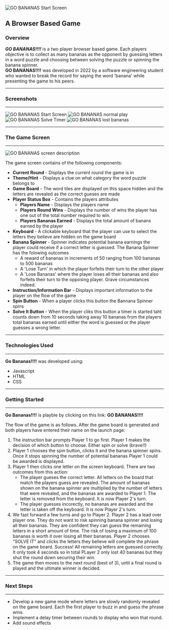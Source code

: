 ![GO BANANAS Start Screen](https://i.imgur.com/zftYv1l.png)

## A Browser Based Game

### Overview

**_GO BANANAS!!!!_** is a two player browser based game. Each players objective is to collect as many bananas as the opponent by guessing letters in a word puzzle and choosing between solving the puzzle or spinning the banana spinner.  
**GO BANANAS!!!!** was developed in 2022 by a software engineering student who wanted to break the record for saying the word 'banana' while presenting the game to his peers.

---

### Screenshots

---

![GO BANANAS Start Screen](https://i.imgur.com/GYZiJfD.png)
![GO BANANAS normal play](https://i.imgur.com/rYCP744.png)
![GO BANANAS Solve Timer](https://i.imgur.com/AO2B4Ax.png)
![GO BANANAS lost bananas](https://i.imgur.com/rYCP744.png)

---

### The Game Screen

---

![GO BANANAS screen description](https://i.imgur.com/7Wofrfu.png)

The game screen contains of the following components:

- **Current Round** - Displays the current round the game is in
- **Theme/Hint** - Displays a clue on what category the word puzzle belongs to
- **Game Board** - The word tiles are displayed on this space hidden and the letters are revealed as the correct gueses are made
- **Player Status Box** - Contains the players attributes
  - **Players Name** - Displays the players name
  - **Players Round Wins** - Displays the number of wins the player has one out of the total number required to win.
  - **Players Bananas Earned** - Displays the total amount of banans earned by the player
- **Keyboard** - A clickable keyboard that the player can use to select the letters they believe are hidden on the game board
- **Banana Spinner** - Spinner indicates potential banana earnings the player could receive if a correct letter is guessed. The Banana Spinner has the folowing outcomes
  - A reward of bananas in increments of 50 ranging from 100 bananas to 500 bananas
  - A 'Lose Turn' in which the player forfeits their turn to the other player
  - A 'Lose Bananas' where the player loses all their bananas and also forfeits their turn to the opposing player. Grave circumstances indeed.
- **Instruction/Information Bar** - Displays important information to the player on the flow of the game
- **Spin Button** - When a player clicks this button the Bannana Spinner spins
- **Solve It Button** - When the player cliks this button a timer is started taht counts down from 10 seconds taking away 10 bananas from the players total bananas earned until either the word is guessed or the player guesses a wrong letter.

---

### Technologies Used

---

**Go Bananas!!!!** was developed using:

- Javascript
- HTML
- CSS

---

### Getting Started

---

**Go Bananas!!!!** is playble by clicking on this link: **GO BANANAS!!!!**

The flow of the game is as follows. After the game board is generated and both players have entered their name on the launch page:

1. The instruction bar prompts Player 1 to go first. Player 1 makes the decision of which button to choose. Either spin or solve (brave!!)
2. Player 1 chooses the spin button, clicks it and the banana spinner spins. Once it stops spinning the number of potential bananas Player 1 could be awarded is displayed.
3. Player 1 then clicks one letter on the screen keyboard. There are two outcomes from this action:
   - The player gueses the correct letter. All letters on the board that match the players guess are revealed. The amount of bananas shown on the banana spinner are multiplied by the number of letters that were revealed, and the bananas are awarded to Player 1. The letter is removed from the keyboard. It is now Player 2's turn.
   - The player guesses incorectly, no bananas are awarded and the letter is taken off the keyboard. It is now Player 2's turn.
4. We fast forward a few turns and go to Player 2. Player 2 has a lead over player one. They do not want to risk spinning banana spinner and losing all their bananas. They are confident they can guess the remaining letters in a short amount of time. The risk of losing a maximum of 100 bananas is worth it over losing all their bananas. Player 2 chooses "SOLVE IT" and clicks the letters they believe will complete the phrase on the game board. Success! All remaining letters are guessed correctly. It only took 4 seconds so in total PLayer 2 only lost 40 bananas but they shut the round down securing their win.
5. The game then moves to the next round (best of 3), until a final round is played and the ultimate winner is decided.

---

### Next Steps

---

- Develop a new game mode where letters are slowly randomly revealed on the game board. Each the first player to buzz in and guess the phrase wins.
- Implement a delay timer between rounds to display who won that round.
- Add sound effects
